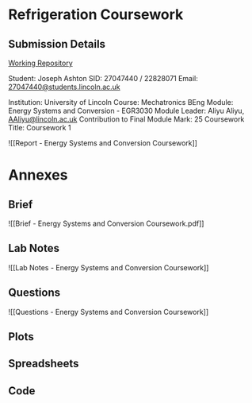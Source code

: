 
# Refrigeration Coursework

## Submission Details
[Working Repository](https://github.com/jasht1/Uni-Projects/tree/master/Energy%20Systems%20and%20Conversion/CourseWork)

Student: Joseph Ashton
SID: 27047440 / 22828071
Email: 27047440@students.lincoln.ac.uk

Institution: University of Lincoln
Course: Mechatronics BEng
Module: Energy Systems and Conversion - EGR3030
Module Leader: Aliyu Aliyu, AAliyu@lincoln.ac.uk
Contribution to Final Module Mark: 25 
Coursework Title: Coursework 1

![[Report - Energy Systems and Conversion Coursework]]

# Annexes
## Brief
![[Brief - Energy Systems and Conversion Coursework.pdf]]


## Lab Notes
![[Lab Notes - Energy Systems and Conversion Coursework]]
## Questions
![[Questions - Energy Systems and Conversion Coursework]]

## Plots

## Spreadsheets

## Code
